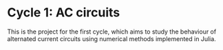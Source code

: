 # Cycle 1: AC circuits

This is the project for the first cycle, which aims
to study the behaviour of alternated current circuits
using numerical methods implemented in Julia.